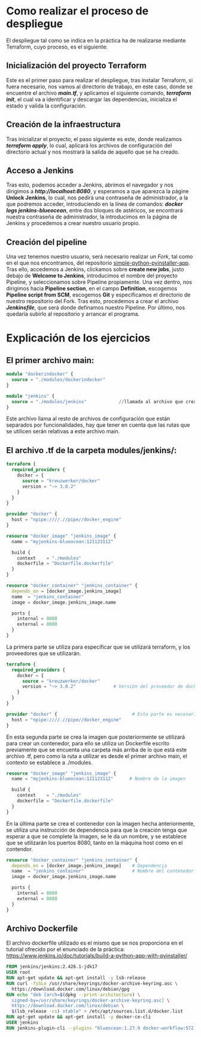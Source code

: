 # Como realizar el proceso de despliegue
El despliegue tal como se indica en la práctica ha de realizarse mediante Terraform, cuyo proceso, es el siguiente:

## Inicialización del proyecto Terraform
Este es el primer paso para realizar el despliegue, tras instalar Terraform, si fuera necesario, nos vamos al directorio de trabajo, en este caso, donde se encuentre el archivo ***main.tf***, y aplicamos el siguiente comando, ***terraform init***, el cual va a identificar y descargar las dependencias, inicializa el estado y valida la configuración.

## Creación de la infraestructura
Tras inicializar el proyecto, el paso siguiente es este, donde realizamos ***terraform apply***, lo cual, aplicará los archivos de configuración del directorio actual y nos mostrará la salida de aquello que se ha creado.

## Acceso a Jenkins
Tras esto, podemos acceder a Jenkins, abrimos el navegador y nos dirigimos a ***http://localhost:8080***, y esperamos a que aparezca la págine **Unlock Jenkins**, lo cual, nos pedirá una contraseña de administrador, a la que podremos acceder, introduciendo en la línea de comandos: ***docker logs jenkins-blueocean***, entre dos bloques de astéricos, se encontrará nuestra contraseña de administrador, la introducimos en la página de Jenkins y procedemos a crear nuestro usuario propio.

## Creación del pipeline
Una vez tenemos nuestro usuario, será necesario realizar un *Fork*, tal como en el que nos encontramos, del repositorio [simple-python-pyinstaller-app](https://github.com/jenkins-docs/simple-python-pyinstaller-app). Tras ello, accedemos a Jenkins, clickamos sobre **create new jobs**, justo debajo de **Welcome to Jenkins**, introducimos el nombre del proyecto Pipeline, y seleccionamos sobre Pipeline propiamente. Una vez dentro, nos dirigimos hacia **Pipeline section**, en el campo **Definition**, escogemos **Pipeline script from SCM**, escogemos **Git** y especificamos el directorio de nuestro repositorio del Fork. Tras esto, procedemos a crear el archivo ***Jenkinsfile***, que será donde definamos nuestro Pipeline. Por último, nos quedaría subirlo al repositorio y arrancar el programa.

# Explicación de los ejercicios
## El primer archivo main:
```tf
module "dockerindocker" {
  source = "./modules/dockerindocker" 
}

module "jenkins" {
  source = "./modules/jenkins"            //llamada al archivo que crea el contenedor de jenkins
}

```
Este archivo llama al resto de archivos de configuración que están separados por funcionalidades, hay que tener en cuenta que las rutas que se utilicen serán relativas a este archivo main.


## El archivo .tf de la carpeta modules/jenkins/:
```tf
terraform {
  required_providers {
    docker = {
      source = "kreuzwerker/docker"
      version = "~> 3.0.2"
    }
  }
}

provider "docker" {
  host = "npipe:////.//pipe//docker_engine"
}

resource "docker_image" "jenkins_image" {
  name = "myjenkins-blueocean:121123112"

  build {
    context    = "./modules"
    dockerfile = "Dockerfile.dockerfile"
  }
}

resource "docker_container" "jenkins_container" {
  depends_on = [docker_image.jenkins_image]
  name  = "jenkins_container"
  image = docker_image.jenkins_image.name

  ports {
    internal = 8080
    external = 8080
  }
}
```

La primera parte se utiliza para especificar que se utilizará terraform, y los proveedores que se utilizarán.
```tf
terraform {
  required_providers {
    docker = {
      source = "kreuzwerker/docker"
      version = "~> 3.0.2"              # Versión del proveedor de docker
    }
  }
}

provider "docker" {                            # Esta parte es necesaria solo para windows (copiada directamente de la práctica de terraform)
  host = "npipe:////.//pipe//docker_engine"
}
```

En esta segunda parte se crea la imagen que posteriormente se utilizará para crear un contenedor, para ello se utiliza un Dockerfile escrito previamente que se encuenta una carpeta más arriba de lo que está este archivo .tf, pero como la ruta a utilizar es desde el primer archivo main, el contexto se establece a ./modules.
```tf
resource "docker_image" "jenkins_image" {
  name = "myjenkins-blueocean:121123112"      # Nombre de la imagen

  build {
    context    = "./modules"
    dockerfile = "Dockerfile.dockerfile"
  }
}
```

En la última parte se crea el contenedor con la imagen hecha anteriormente, se utiliza una instrucción de dependencia para que la creación tenga que esperar a que se complete la imagen, se le da un nombre, y se establece que se utilizarán los puertos 8080, tanto en la máquina host como en el contendor.
```tf
resource "docker_container" "jenkins_container" {
  depends_on = [docker_image.jenkins_image]    # Dependencia
  name  = "jenkins_container"                  # Nombre del contenedor
  image = docker_image.jenkins_image.name

  ports {
    internal = 8080
    external = 8080
  }
}
```


## Archivo Dockerfile
El archivo dockerfile utilizado es el mismo que se nos proporciona en el tutorial ofrecido por el enunciado de la práctica:
https://www.jenkins.io/doc/tutorials/build-a-python-app-with-pyinstaller/
```Dockerfile
FROM jenkins/jenkins:2.426.1-jdk17
USER root
RUN apt-get update && apt-get install -y lsb-release
RUN curl -fsSLo /usr/share/keyrings/docker-archive-keyring.asc \
  https://download.docker.com/linux/debian/gpg
RUN echo "deb [arch=$(dpkg --print-architecture) \
  signed-by=/usr/share/keyrings/docker-archive-keyring.asc] \
  https://download.docker.com/linux/debian \
  $(lsb_release -cs) stable" > /etc/apt/sources.list.d/docker.list
RUN apt-get update && apt-get install -y docker-ce-cli
USER jenkins
RUN jenkins-plugin-cli --plugins "blueocean:1.27.9 docker-workflow:572.v950f58993843"
```
